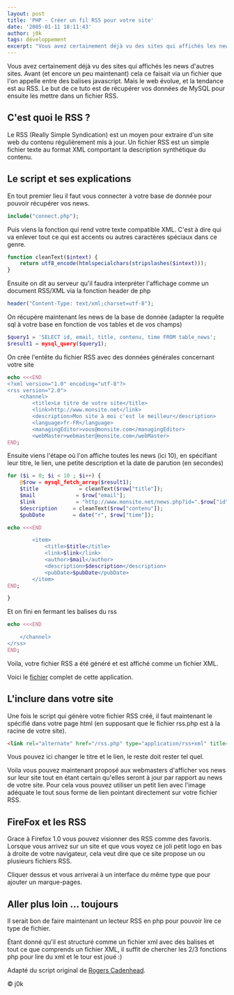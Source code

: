 ```yaml
---
layout: post
title: 'PHP - Créer un fil RSS pour votre site'
date: '2005-01-11 18:11:43'
author: j0k
tags: développement
excerpt: "Vous avez certainement déjà vu des sites qui affichés les news d'autres sites. Avant (et encore un peu maintenant) cela ce faisait via un fichier que l'on appelle entre des balises javascript. Mais le web évolue, et la tendance est au RSS.  \nLe but de ce tuto est de récupérer vos données de MySQL pour ensuite les mettre dans un fichier RSS."
---
```


Vous avez certainement déjà vu des sites qui affichés les news d'autres sites. Avant (et encore un peu maintenant) cela ce faisait via un fichier que l'on appelle entre des balises javascript. Mais le web évolue, et la tendance est au RSS.  Le but de ce tuto est de récupérer vos données de MySQL pour ensuite les mettre dans un fichier RSS.

## **C'est quoi le RSS ?**

 Le RSS (Really Simple Syndication) est un moyen pour extraire d'un site web du contenu régulièrement mis à jour. Un fichier RSS est un simple fichier texte au format XML comportant la description synthétique du contenu.

##  **Le script et ses explications**

 En tout premier lieu il faut vous connecter à votre base de donnée pour pouvoir récupérer vos news.

```php
include("connect.php");
```

 Puis viens la fonction qui rend votre texte compatible XML. C'est à dire qui va enlever tout ce qui est accents ou autres caractères spéciaux dans ce genre.

```php
function cleanText($intext) {
    return utf8_encode(htmlspecialchars(stripslashes($intext)));
}
```

 Ensuite on dit au serveur qu'il faudra interpréter l'affichage comme un document RSS/XML via la fonction header de php

```php
header("Content-Type: text/xml;charset=utf-8");
```

 On récupère maintenant les news de la base de donnée (adapter la requête sql à votre base en fonction de vos tables et de vos champs)

```php
$query1 = 'SELECT id, email, title, contenu, time FROM table_news';
$result1 = mysql_query($query1);
```

 On crée l'entête du fichier RSS avec des données générales concernant votre site

```php
echo <<<END
<?xml version="1.0" encoding="utf-8"?>
<rss version="2.0">
    <channel>
        <title>Le titre de votre site</title>
        <link>http://www.monsite.net</link>
        <description>Mon site à moi c'est le meilleur</description>
        <language>fr-FR</language>
        <managingEditor>vous@monsite.com</managingEditor>
        <webMaster>webmaster@monsite.com</webMaster>
END;
```

 Ensuite viens l'étape où l'on affiche toutes les news (ici 10), en spécifiant leur titre, le lien, une petite description et la date de parution (en secondes)

```php
for ($i = 0; $i < 10 ; $i++) {
    @$row = mysql_fetch_array($result1);
    $title             = cleanText($row["title"]);
    $mail             = $row["email"];
    $link             = "http://www.monsite.net/news.php?id=".$row["id"];
    $description     = cleanText($row["contenu"]);
    $pubDate         = date("r", $row["time"]);

echo <<<END

        <item>
            <title>$title</title>
            <link>$link</link>
            <author>$mail</author>
            <description>$description</description>
            <pubDate>$pubDate</pubDate>
        </item>
END;

}
```

 Et on fini en fermant les balises du rss

```php
echo <<<END

    </channel>
</rss>
END;
```

 Voila, votre fichier RSS a été généré et est affiché comme un fichier XML.

 Voici le [fichier](http://www.j0k3r.net/phps/rss.phps) complet de cette application.

##  **L'inclure dans votre site**

 Une fois le script qui génère votre fichier RSS créé, il faut maintenant le spécifié dans votre page html (en supposant que le fichier rss.php est à la racine de votre site).

```html
<link rel="alternate" href="/rss.php" type="application/rss+xml" title="News monsite.com" />
```

 Vous pouvez ici changer le titre et le lien, le reste doit rester tel quel.

  Voila vous pouvez maintenant proposé aux webmasters d'afficher vos news sur leur site tout en étant certain qu'elles seront à jour par rapport au news de votre site. Pour cela vous pouvez utiliser un petit lien avec l'image adéquate le tout sous forme de lien pointant directement sur votre fichier RSS.

##  **FireFox et les RSS**

 Grace à Firefox 1.0 vous pouvez visionner des RSS comme des favoris. Lorsque vous arrivez sur un site et que vous voyez ce joli petit logo en bas à droite de votre navigateur, cela veut dire que ce site propose un ou plusieurs fichiers RSS.

 Cliquer dessus et vous arriverai à un interface du même type que pour ajouter un marque-pages.

## **Aller plus loin ... toujours**

 Il serait bon de faire maintenant un lecteur RSS en php pour pouvoir lire ce type de fichier.

 Étant donné qu'il est structuré comme un fichier xml avec des balises et tout ce que comprends un fichier XML, il suffit de chercher les 2/3 fonctions php pour lire du xml et le tour est joué :)

  Adapté du script original de [Rogers Cadenhead](http://www.cadenhead.org/workbench/).

 © j0k
